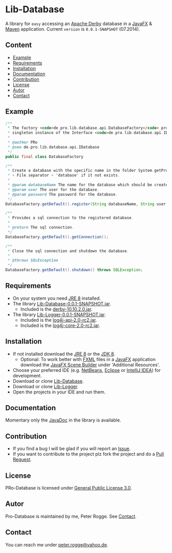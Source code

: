Lib-Database
============

A library for `easy` accessing an [Apache Derby] database in a [JavaFX] &amp; [Maven] application.
Current `version` is `0.0.1-SNAPSHOT` (07.2014).



Content
-------

* [Example](#Example)
* [Requirements](#Requirements)
* [Installation](#Installation)
* [Documentation](#Documentation)
* [Contribution](#Contribution)
* [License](#License)
* [Autor](#Autor)
* [Contact](#Contact)



Example<a name="Example" />
-------

```java
/**
 * The factory <code>de.pro.lib.database.api.DatabaseFactory</code> provides a 
 * singleton instance of the Interface <code>de.pro.lib.database.api.IDatabase</code>.
 *
 * @author PRo
 * @see de.pro.lib.database.api.IDatabase
 */
public final class DatabaseFactory
```

```java
/**
 * Create a database with the specific name in the folder System.getProperty("user.dir")
 * + File.separator + "database" if it not exists.
 * 
 * @param databaseName The name for the database which should be created.
 * @param user The user for the database.
 * @param password The password for the database.
 */
DatabaseFactory.getDefault().register(String databaseName, String user, String password);
```

```java
/**
 * Provides a sql connection to the registered database.
 * 
 * @return The sql connection.
 */
DatabaseFactory.getDefault().getConnection();
```

```java
/**
 * Close the sql connection and shutdown the database.
 * 
 * @throws SQLException 
 */
DatabaseFactory.getDefault().shutdown() throws SQLException;
```



Requirements<a name="Requirements" />
------------

* On your system you need [JRE 8] installed.
* The library [Lib-Database-0.0.1-SNAPSHOT.jar](#Installation).
  * Included is the [derby-10.10.2.0.jar].
* The library [Lib-Logger-0.0.1-SNAPSHOT.jar](#Installation).
  * Included is the [log4j-api-2.0-rc2.jar].
  * Included is the [log4j-core-2.0-rc2.jar].


Installation<a name="Installation" />
------------

* If not installed download the [JRE 8] or the [JDK 8].
  * Optional: To work better with [FXML] files in a [JavaFX] application download the [JavaFX Scene Builder] under 'Additional Resources'.
* Choose your preferred IDE (e.g. [NetBeans], [Eclipse] or [IntelliJ IDEA]) for development.
* Download or clone [Lib-Database].
* Download or clone [Lib-Logger].
* Open the projects in your IDE and run them.



Documentation<a name="Documentation" />
-------------

Momentary only the [JavaDoc] in the library is available.



Contribution<a name="Contribution" />
------------

* If you find a bug I will be glad if you will report an [Issue].
* If you want to contribute to the project plz fork the project and do a [Pull Request].



License<a name="License" />
-------

PRo-Database is licensed under [General Public License 3.0].



Autor<a name="Autor" />
-----

Pro-Database is maintained by me, Peter Rogge. See [Contact](#Contact).



Contact<a name="Contact" />
-------

You can reach me under <peter.rogge@yahoo.de>.



[//]: # (Links)
[Apache Derby]:http://db.apache.org/derby/
[derby-10.10.2.0.jar]:http://db.apache.org/derby/
[Eclipse]:https://www.eclipse.org/
[FXML]:http://docs.oracle.com/javafx/2/fxml_get_started/jfxpub-fxml_get_started.htm
[General Public License 3.0]:http://www.gnu.org/licenses/gpl-3.0.en.html
[IntelliJ IDEA]:http://www.jetbrains.com/idea/
[Issue]:https://github.com/Naoghuman/lib-database/issues
[JavaDoc]:http://www.oracle.com/technetwork/java/javase/documentation/index-jsp-135444.html
[JavaFX]:http://docs.oracle.com/javase/8/javase-clienttechnologies.htm
[JavaFX Scene Builder]:http://www.oracle.com/technetwork/java/javase/downloads/index.html
[JDK 8]:http://www.oracle.com/technetwork/java/javase/downloads/jdk8-downloads-2133151.html
[JRE 8]:http://www.oracle.com/technetwork/java/javase/downloads/jre8-downloads-2133155.html
[Lib-Database]:https://github.com/Naoghuman/lib-database
[Lib-Logger]:https://github.com/Naoghuman/lib-logger
[log4j-api-2.0-rc2.jar]:https://logging.apache.org/log4j/2.0/log4j-web/dependencies.html
[log4j-core-2.0-rc2.jar]:https://logging.apache.org/log4j/2.0/log4j-web/dependencies.html
[Maven]:http://maven.apache.org/
[NetBeans]:https://netbeans.org/
[Pull Request]:https://help.github.com/articles/using-pull-requests


